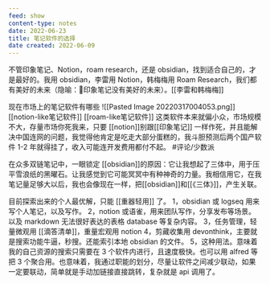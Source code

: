 ```yaml
---
feed: show
content-type: notes
date: 2022-06-23
title: 笔记软件的选择
date created: 2022-06-09
---
```


不管印象笔记、Notion，roam research，还是 obsidian，找到适合自己的，才是最好的。我用 obsidian，李雷用 Notion，韩梅梅用 Roam Research，我们都有美好的未来（隐喻：🤪印象笔记没有美好的未来）。[[李雷和韩梅梅]]

现在市场上的笔记软件有哪些
 ![[Pasted Image 20220317004053.png]]
 [[notion-like笔记软件]]
 [[roam-like笔记软件]]
 这类软件本来就偏小众，市场规模不大，存量市场你死我来，只要 [[notion]]别跟[[印象笔记]] 一样作死，并且能解决中国连网的问题，我觉得他肯定是吃走大部分蛋糕的，我斗胆预测后两个国产软件 1-2 年就得挂了，收入可能连开发费用都付不起。 #评论/少数派
 
在众多双链笔记中，一眼锁定 [[obsidian]]的原因：它让我想起了三体中，用于压平雪浪纸的黑曜石。让我感觉到它可能冥冥中有种神奇的力量。我相信用它，在我笔记量足够大以后，我也会像现在一样，把[[obsidian]]和[[《三体》]]，产生关联。

目前探索出来的个人最优解，只能 [[重器轻用]] 了。
1，obsidian 或 logseq 用来写个人笔记，以及写作。
2，notion 或语雀，用来团队写作，分享发布等场景。以及 markdown 无法很好表达的表格 database 等复杂内容。
3，任务管理，轻量微观用 [[滴答清单]]，重量宏观用 notion
4，剪藏收集用 devonthink，主要就是搜索功能牛逼，秒搜。还能索引本地 obsidian 的文件。
5，这种用法。意味着我的自己资源的搜索只需要在 3 个软件内进行，且速度极快。也可以用 alfred 等把 3 个聚合用。也意味着，我通过职能的划分，尽量让软件之间减少联动，如果一定要联动，简单就是手动加链接直接跳转，复杂就是 api 调用了。
